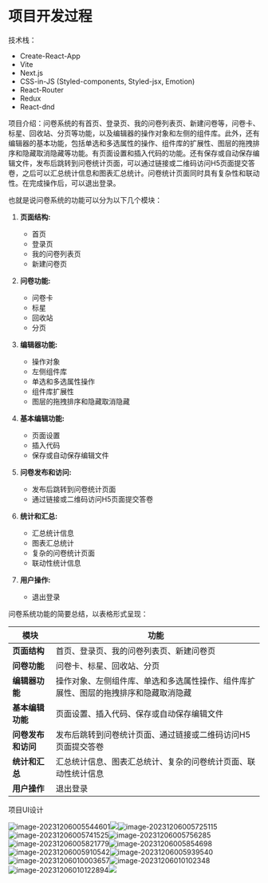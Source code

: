 # 项目开发过程

技术栈：

- Create-React-App
- Vite
- Next.js
- CSS-in-JS (Styled-components, Styled-jsx, Emotion)
- React-Router
- Redux
- React-dnd

项目介绍：问卷系统的有首页、登录页、我的问卷列表页、新建问卷等，问卷卡、标星、回收站、分页等功能，以及编辑器的操作对象和左侧的组件库。此外，还有编辑器的基本功能，包括单选和多选属性的操作、组件库的扩展性、图层的拖拽排序和隐藏取消隐藏等功能。有页面设置和插入代码的功能。还有保存或自动保存编辑文件，发布后跳转到问卷统计页面，可以通过链接或二维码访问H5页面提交答卷，之后可以汇总统计信息和图表汇总统计。问卷统计页面同时具有复杂性和联动性。在完成操作后，可以退出登录。

也就是说问卷系统的功能可以分为以下几个模块：

1. **页面结构:**

   - 首页
   - 登录页
   - 我的问卷列表页
   - 新建问卷页

2. **问卷功能:**

   - 问卷卡
   - 标星
   - 回收站
   - 分页

3. **编辑器功能:**

   - 操作对象
   - 左侧组件库
   - 单选和多选属性操作
   - 组件库扩展性
   - 图层的拖拽排序和隐藏取消隐藏

4. **基本编辑功能:**

   - 页面设置
   - 插入代码
   - 保存或自动保存编辑文件

5. **问卷发布和访问:**

   - 发布后跳转到问卷统计页面
   - 通过链接或二维码访问H5页面提交答卷

6. **统计和汇总:**

   - 汇总统计信息
   - 图表汇总统计
   - 复杂的问卷统计页面
   - 联动性统计信息

7. **用户操作:**

   - 退出登录

     

问卷系统功能的简要总结，以表格形式呈现：

| 模块               | 功能                                                         |
| ------------------ | ------------------------------------------------------------ |
| **页面结构**       | 首页、登录页、我的问卷列表页、新建问卷页                     |
| **问卷功能**       | 问卷卡、标星、回收站、分页                                   |
| **编辑器功能**     | 操作对象、左侧组件库、单选和多选属性操作、组件库扩展性、图层的拖拽排序和隐藏取消隐藏 |
| **基本编辑功能**   | 页面设置、插入代码、保存或自动保存编辑文件                   |
| **问卷发布和访问** | 发布后跳转到问卷统计页面、通过链接或二维码访问H5页面提交答卷 |
| **统计和汇总**     | 汇总统计信息、图表汇总统计、复杂的问卷统计页面、联动性统计信息 |
| **用户操作**       | 退出登录                                                     |

项目UI设计

![image-20231206005544601](imgs/README/image-20231206005544601.png)![](imgs/README/image-20231206005658157.png)![image-20231206005725115](imgs/README/image-20231206005725115.png)![image-20231206005741525](imgs/README/image-20231206005741525.png)![image-20231206005756285](imgs/README/image-20231206005756285.png)![image-20231206005821779](imgs/README/image-20231206005821779.png)![image-20231206005854698](imgs/README/image-20231206005854698.png)![image-20231206005910542](imgs/README/image-20231206005910542.png)![image-20231206005939540](imgs/README/image-20231206005939540.png)![image-20231206010003657](imgs/README/image-20231206010003657.png)![image-20231206010102348](imgs/README/image-20231206010102348.png)![image-20231206010122894](imgs/README/image-20231206010122894.png)![](imgs/README/image-20231206010154053.png)
